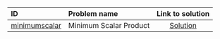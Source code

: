 | ID | Problem name | Link to solution |
|:---|:---|:---:|
| [minimumscalar](https://open.kattis.com/problems/minimumscalar) | Minimum Scalar Product | [Solution](https://github.com/versenyi98/kattis-solutions/tree/main/solutions/Minimum%20Scalar%20Product)|
